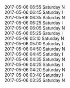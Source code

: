 2017-05-06 06:55 Saturday  N  
2017-05-06 06:45 Saturday  I  
2017-05-06 06:35 Saturday  N  
2017-05-06 06:25 Saturday  I  
2017-05-06 06:05 Saturday  N  
2017-05-06 05:25 Saturday  I  
2017-05-06 05:10 Saturday  N  
2017-05-06 05:00 Saturday  I  
2017-05-06 04:50 Saturday  N  
2017-05-06 04:45 Saturday  I  
2017-05-06 04:35 Saturday  N  
2017-05-06 04:25 Saturday  I  
2017-05-06 04:20 Saturday  N  
2017-05-06 03:40 Saturday  I  
2017-05-06 03:35 Saturday  N  
